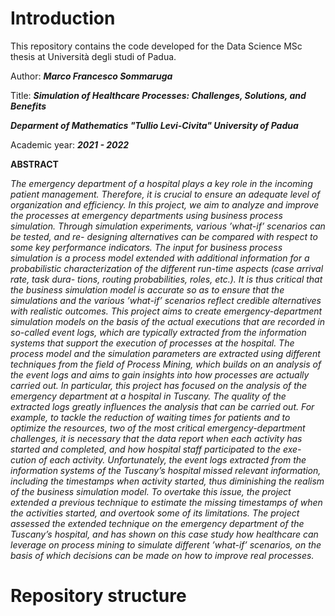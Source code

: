 # Introduction

This repository contains the code developed for the Data Science MSc thesis at Università degli studi of Padua.

Author: ***Marco Francesco Sommaruga***

Title: ***Simulation of Healthcare Processes: Challenges, Solutions, and Benefits***

***Deparment of Mathematics "Tullio Levi-Civita" 
University of Padua***

Academic year: ***2021 - 2022*** 


**ABSTRACT**

*The emergency department of a hospital plays a key role in the incoming patient management. Therefore, it is crucial to ensure an adequate level of organization and efficiency. In this project, we aim to analyze and improve the processes at emergency departments using business process simulation. Through simulation experiments, various ’what-if’ scenarios can be tested, and re- designing alternatives can be compared with respect to some key performance indicators. The input for business process simulation is a process model extended with additional information for a probabilistic characterization of the different run-time aspects (case arrival rate, task dura- tions, routing probabilities, roles, etc.). It is thus critical that the business simulation model is accurate so as to ensure that the simulations and the various ’what-if’ scenarios reflect credible alternatives with realistic outcomes.
This project aims to create emergency-department simulation models on the basis of the actual executions that are recorded in so-called event logs, which are typically extracted from the information systems that support the execution of processes at the hospital. The process model and the simulation parameters are extracted using different techniques from the field of Process Mining, which builds on an analysis of the event logs and aims to gain insights into how processes are actually carried out. In particular, this project has focused on the analysis of the emergency department at a hospital in Tuscany.
The quality of the extracted logs greatly influences the analysis that can be carried out. For example, to tackle the reduction of waiting times for patients and to optimize the resources, two of the most critical emergency-department challenges, it is necessary that the data report when each activity has started and completed, and how hospital staff participated to the exe- cution of each activity. Unfortunately, the event logs extracted from the information systems of the Tuscany’s hospital missed relevant information, including the timestamps when activity started, thus diminishing the realism of the business simulation model.
To overtake this issue, the project extended a previous technique to estimate the missing timestamps of when the activities started, and overtook some of its limitations.
The project assessed the extended technique on the emergency department of the Tuscany’s hospital, and has shown on this case study how healthcare can leverage on process mining to simulate different ’what-if’ scenarios, on the basis of which decisions can be made on how to improve real processes.*


# Repository structure


